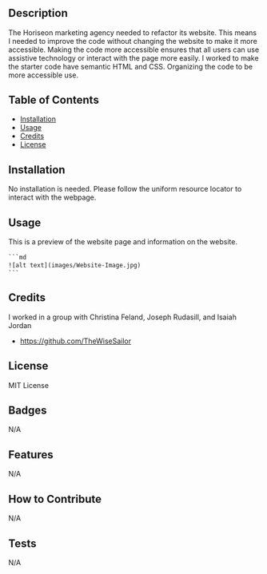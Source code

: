 # <Challenge1 Horiseon Refactor>

## Description

The Horiseon marketing agency needed to refactor its website. This means I needed to improve the code without changing the website to make it more accessible. Making the code more accessible ensures that all users can use assistive technology or interact with the page more easily. I worked to make the starter code have semantic HTML and CSS. Organizing the code to be more accessible use.

## Table of Contents

- [Installation](#installation)
- [Usage](#usage)
- [Credits](#credits)
- [License](#license)

## Installation

No installation is needed. Please follow the uniform resource locator to interact with the webpage. 

## Usage
This is a preview of the website page and information on the website.

    ```md
    ![alt text](images/Website-Image.jpg)
    ```

## Credits

I worked in a group with Christina Feland, Joseph Rudasill, and Isaiah Jordan

- https://github.com/TheWiseSailor

## License

MIT License

## Badges

N/A

## Features

N/A

## How to Contribute

N/A

## Tests

N/A